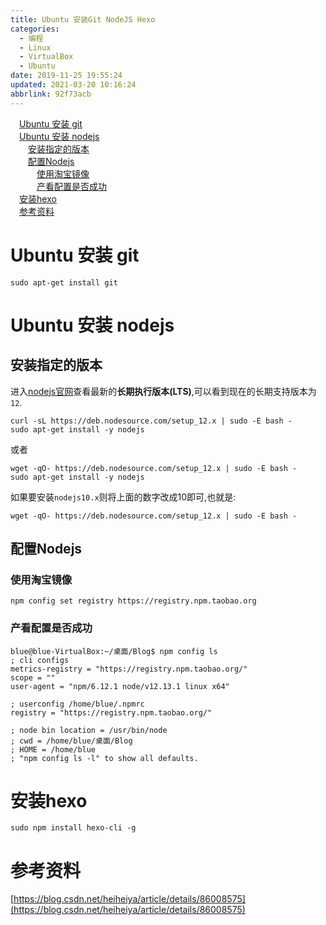 ```yaml
---
title: Ubuntu 安装Git NodeJS Hexo
categories: 
  - 编程
  - Linux
  - VirtualBox
  - Ubuntu
date: 2019-11-25 19:55:24
updated: 2021-03-20 10:16:24
abbrlink: 92f73acb
---
```

<div id='my_toc'><a href="/blog/92f73acb/#Ubuntu-安装-git" class="header_1">Ubuntu 安装 git</a>&nbsp;<br><a href="/blog/92f73acb/#Ubuntu-安装-nodejs" class="header_1">Ubuntu 安装 nodejs</a>&nbsp;<br><a href="/blog/92f73acb/#安装指定的版本" class="header_2">安装指定的版本</a>&nbsp;<br><a href="/blog/92f73acb/#配置Nodejs" class="header_2">配置Nodejs</a>&nbsp;<br><a href="/blog/92f73acb/#使用淘宝镜像" class="header_3">使用淘宝镜像</a>&nbsp;<br><a href="/blog/92f73acb/#产看配置是否成功" class="header_3">产看配置是否成功</a>&nbsp;<br><a href="/blog/92f73acb/#安装hexo" class="header_1">安装hexo</a>&nbsp;<br><a href="/blog/92f73acb/#参考资料" class="header_1">参考资料</a>&nbsp;<br></div>
<style>.header_1{margin-left: 1em;}.header_2{margin-left: 2em;}.header_3{margin-left: 3em;}.header_4{margin-left: 4em;}.header_5{margin-left: 5em;}.header_6{margin-left: 6em;}</style>
<!--more-->
<script>if (navigator.platform.search('arm')==-1){document.getElementById('my_toc').style.display = 'none';}var e,p = document.getElementsByTagName('p');while (p.length>0) {e = p[0];e.parentElement.removeChild(e);}</script>

<!--end-->
# Ubuntu 安装 git
```shell
sudo apt-get install git
```
# Ubuntu 安装 nodejs
## 安装指定的版本
进入[nodejs官网](https://nodejs.org/en/)查看最新的**长期执行版本(LTS)**,可以看到现在的长期支持版本为`12`.
```shell
curl -sL https://deb.nodesource.com/setup_12.x | sudo -E bash -
sudo apt-get install -y nodejs
```
或者
```shell
wget -qO- https://deb.nodesource.com/setup_12.x | sudo -E bash -
sudo apt-get install -y nodejs
```
如果要安装`nodejs10.x`则将上面的数字改成10即可,也就是:
```shell
wget -qO- https://deb.nodesource.com/setup_12.x | sudo -E bash -
```
## 配置Nodejs
### 使用淘宝镜像
```shell
npm config set registry https://registry.npm.taobao.org
```
### 产看配置是否成功
```shell
blue@blue-VirtualBox:~/桌面/Blog$ npm config ls
; cli configs
metrics-registry = "https://registry.npm.taobao.org/"
scope = ""
user-agent = "npm/6.12.1 node/v12.13.1 linux x64"

; userconfig /home/blue/.npmrc
registry = "https://registry.npm.taobao.org/"

; node bin location = /usr/bin/node
; cwd = /home/blue/桌面/Blog
; HOME = /home/blue
; "npm config ls -l" to show all defaults.

```
# 安装hexo
```shell
sudo npm install hexo-cli -g
```

# 参考资料
[https://blog.csdn.net/heiheiya/article/details/86008575](https://blog.csdn.net/heiheiya/article/details/86008575)
